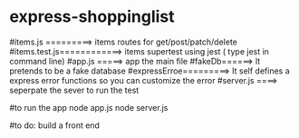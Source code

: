 # express-shoppinglist

#items.js =========> items routes for get/post/patch/delete
#items.test.js============> items supertest using jest ( type jest in command line)
#app.js =====> app the main file
#fakeDb======> It pretends to be a fake database
#expressErroe=========> It self defines a express error functions so you can customize the error
#server.js ====> seperpate the sever to run the test

#to run the app
node app.js
node server.js


#to do: build a front end
